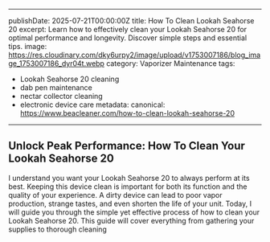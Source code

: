 
---
publishDate: 2025-07-21T00:00:00Z
title: How To Clean Lookah Seahorse 20
excerpt: Learn how to effectively clean your Lookah Seahorse 20 for optimal performance and longevity. Discover simple steps and essential tips.
image: https://res.cloudinary.com/dky6urpy2/image/upload/v1753007186/blog_image_1753007186_dyr04t.webp
category: Vaporizer Maintenance
tags:
  - Lookah Seahorse 20 cleaning
  - dab pen maintenance
  - nectar collector cleaning
  - electronic device care
metadata:
  canonical: https://www.beacleaner.com/how-to-clean-lookah-seahorse-20
---

## Unlock Peak Performance: How To Clean Your Lookah Seahorse 20

I understand you want your Lookah Seahorse 20 to always perform at its best. Keeping this device clean is important for both its function and the quality of your experience. A dirty device can lead to poor vapor production, strange tastes, and even shorten the life of your unit. Today, I will guide you through the simple yet effective process of how to clean your Lookah Seahorse 20. This guide will cover everything from gathering your supplies to thorough cleaning